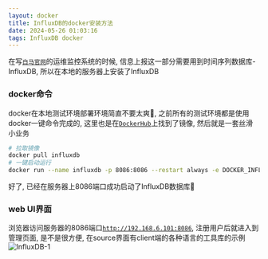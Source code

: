 ```yaml
---
layout: docker
title: InfluxDB的docker安装方法
date: 2024-05-26 01:03:16
tags: InfluxDB docker
---
```

在写[`白马官网`](https://itbaima.cn)的运维监控系统的时候, 信息上报这一部分需要用到时间序列数据库-InfluxDB, 所以在本地的服务器上安装了InfluxDB

### docker命令
docker在本地测试环境部署环境简直不要太爽🥰, 之前所有的测试环境都是使用docker一键命令完成的, 这里也是在[`DockerHub`](https://hub.docker.com/_/influxdb)上找到了镜像, 然后就是一套丝滑小业务
```bash
# 拉取镜像
docker pull influxdb
# 一键启动运行
docker run --name influxdb -p 8086:8086 --restart always -e DOCKER_INFLUXDB_INIT_USERNAME=admin -e DOCKER_INFLUXDB_INIT_PASSWORD=12345678 --privileged=true -td influxdb
```
好了, 已经在服务器上8086端口成功启动了InfluxDB数据库🥹
### web UI界面
浏览器访问服务器的8086端口[`http://192.168.6.101:8086`](http://192.168.6.101:8086), 注册用户后就进入到管理页面, 是不是很方便, 在source界面有client端的各种语言的工具库的示例</br>
![InfluxDB-1](/img/InfluxDB-1.png)
